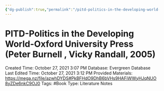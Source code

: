 ```yaml
---
{"dg-publish":true,"permalink":"/pitd-politics-in-the-developing-world-oxford-university-press-peter-burnell-vicky-randall-2005/"}
---
```


# PITD-Politics in the Developing World-Oxford University Press (Peter Burnell , Vicky Randall, 2005)

Created Time: October 27, 2021 3:07 PM
Database: Evergreen Database
Last Edited Time: October 27, 2021 3:12 PM
Provided Materials: https://mega.nz/file/azwhDYDS#PkBFHdO9DhB6bVHs9HAFiWWyHJqNUO8yZDe6nkC9OJ0
Tags: #Book
Type: Literature Notes